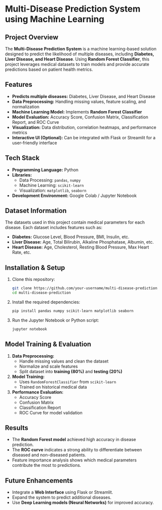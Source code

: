 # Multi-Disease Prediction System using Machine Learning

##  Project Overview
The **Multi-Disease Prediction System** is a machine learning-based solution designed to predict the likelihood of multiple diseases, including **Diabetes, Liver Disease, and Heart Disease**. Using **Random Forest Classifier**, this project leverages medical datasets to train models and provide accurate predictions based on patient health metrics.

##  Features
- **Predicts multiple diseases:** Diabetes, Liver Disease, and Heart Disease
- **Data Preprocessing:** Handling missing values, feature scaling, and normalization
- **Machine Learning Model:** Implements **Random Forest Classifier**
- **Model Evaluation:** Accuracy Score, Confusion Matrix, Classification Report, and ROC Curve
- **Visualization:** Data distribution, correlation heatmaps, and performance metrics
- **Interactive UI (Optional):** Can be integrated with Flask or Streamlit for a user-friendly interface

## Tech Stack
- **Programming Language:** Python
- **Libraries:**
  - Data Processing: `pandas`, `numpy`
  - Machine Learning: `scikit-learn`
  - Visualization: `matplotlib`, `seaborn`
- **Development Environment:** Google Colab / Jupyter Notebook

##  Dataset Information
The datasets used in this project contain medical parameters for each disease. Each dataset includes features such as:
- **Diabetes:** Glucose Level, Blood Pressure, BMI, Insulin, etc.
- **Liver Disease:** Age, Total Bilirubin, Alkaline Phosphatase, Albumin, etc.
- **Heart Disease:** Age, Cholesterol, Resting Blood Pressure, Max Heart Rate, etc.

##  Installation & Setup
1. Clone this repository:
   ```bash
   git clone https://github.com/your-username/multi-disease-prediction.git
   cd multi-disease-prediction
   ```
2. Install the required dependencies:
   ```bash
   pip install pandas numpy scikit-learn matplotlib seaborn
   ```
3. Run the Jupyter Notebook or Python script:
   ```bash
   jupyter notebook
   ```

##  Model Training & Evaluation
1. **Data Preprocessing:**
   - Handle missing values and clean the dataset
   - Normalize and scale features
   - Split dataset into **training (80%)** and **testing (20%)**
2. **Model Training:**
   - Uses `RandomForestClassifier` from `scikit-learn`
   - Trained on historical medical data
3. **Performance Evaluation:**
   - Accuracy Score
   - Confusion Matrix
   - Classification Report
   - ROC Curve for model validation

##  Results
- The **Random Forest model** achieved high accuracy in disease prediction.
- The **ROC curve** indicates a strong ability to differentiate between diseased and non-diseased patients.
- Feature importance analysis shows which medical parameters contribute the most to predictions.

##  Future Enhancements
- Integrate a **Web Interface** using Flask or Streamlit.
- Expand the system to predict additional diseases.
- Use **Deep Learning models (Neural Networks)** for improved accuracy.


